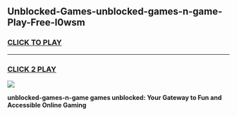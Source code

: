 
## Unblocked-Games-unblocked-games-n-game-Play-Free-l0wsm
<h3>
<a href="https://premium76.site?title=unblocked-games-n-game&ref=10A">CLICK TO PLAY</a></h3>
<hr>

<h3>
<a href="https://premium76.site?title=unblocked-games-n-game&ref=10A">CLICK 2 PLAY</a>
  
</h3>

<a href="https://premium76.site?title=unblocked-games-n-game&ref=10A"><img src="https://clearcache.store/games.png"></a>


**unblocked-games-n-game games unblocked: Your Gateway to Fun and Accessible Online Gaming**
